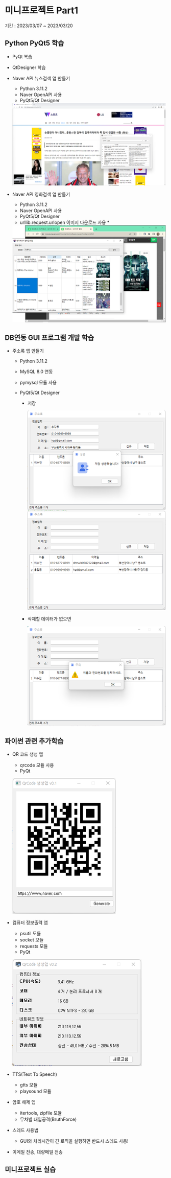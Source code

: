 # 미니프로젝트 Part1
기간 : 2023/03/07 ~ 2023/03/20

## Python PyQt5 학습
- PyQt 복습
- QtDesigner 학습
- Naver API 뉴스검색 앱 만들기
  - Python 3.11.2
  - Naver OpenAPI 사용
  - PyQt5/Qt Designer
  <!-- HTML 주석
  ![네이버뉴스앱](https://github.com/llsuzn/Mini_Projects/blob/main/images/naver_news.png?raw=true)
  -->
  <img src="https://github.com/llsuzn/Mini_Projects/blob/main/images/naver_news2.png?raw=true" width=800 />

- Naver API 영화검색 앱 만들기 
  - Python 3.11.2
  - Naver OpenAPI 사용
  - PyQt5/Qt Designer
  - urllib.request.urlopen 이미지 다운로드 사용 *
  <img src="https://github.com/llsuzn/Mini_Projects/blob/main/images/naver_movie.png?raw=true" width=800 /> 

## DB연동 GUI 프로그램 개발 학습
- 주소록 앱 만들기
  - Python 3.11.2
  - MySQL 8.0 연동
  - pymysql 모듈 사용
  - PyQt5/Qt Designer
  
    - 저장

      ![주소록앱_저장1](https://github.com/llsuzn/Mini_Projects/blob/main/images/addressbook_save0.png?raw=true)
      ![주소록앱_저장2](https://github.com/llsuzn/Mini_Projects/blob/main/images/addressbook_save1.png?raw=true)  
  
    - 삭제할 데이터가 없으면

      ![주소록앱_삭제](https://github.com/llsuzn/Mini_Projects/blob/main/images/delete.png?raw=true)  
  
## 파이썬 관련 추가학습
- QR 코드 생성 앱
  - qrcode 모듈 사용
  - PyQt

  ![qr코드 앱](https://github.com/llsuzn/Mini_Projects/blob/main/images/qrcodeApp.png?raw=true)  


- 컴퓨터 정보출력 앱
  - psutil 모듈
  - socket 모듈
  - requests 모듈
  - PyQt

  ![qr코드 앱](https://github.com/llsuzn/Mini_Projects/blob/main/images/cominfoApp.png?raw=true)  

- TTS(Text To Speech)
  - gtts 모듈
  - playsound 모듈

- 암호 해제 앱
  - itertools, zipfile 모듈
  - 무차별 대입공격(BruthForce)

- 스레드 사용법
  - GUI와 처리시간이 긴 로직을 실행하면 반드시 스레드 사용! 

- 이메일 전송, 대량메일 전송

## 미니프로젝트 실습
